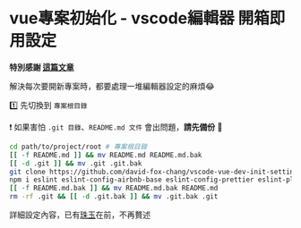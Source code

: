 # vue專案初始化 - vscode編輯器 開箱即用設定

**特別感謝 [這篇文章](http://stariveer.coding.me/fe-doc/code_format/Getting-Started.html)**

解決每次要開新專案時，都要處理一堆編輯器設定的麻煩😂

1️⃣ 先切換到 `專案根目錄` 

❗ 如果害怕 `.git 目錄`、`README.md 文件` 會出問題，**請先備份** 💪

```bash
cd path/to/project/root # 專案根目錄
[[ -f README.md ]] && mv README.md README.md.bak
[[ -d .git ]] && mv .git .git.bak
git clone https://github.com/david-fox-chang/vscode-vue-dev-init-setting.git .
npm i eslint eslint-config-airbnb-base eslint-config-prettier eslint-plugin-import eslint-plugin-prettier eslint-plugin-vue prettier -D
[[ -f README.md.bak ]] && mv README.md.bak README.md
rm -rf .git && [[ -d .git.bak ]] && mv .git.bak .git
```

詳細設定內容，已有[珠玉](http://stariveer.coding.me/fe-doc/code_format/Getting-Started.html)在前，不再贅述
